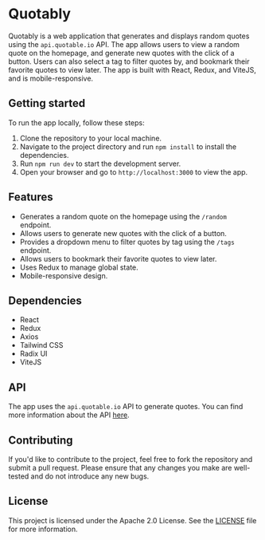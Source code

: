 # Quotably

Quotably is a web application that generates and displays random quotes using the `api.quotable.io` API. The app allows users to view a random quote on the homepage, and generate new quotes with the click of a button. Users can also select a tag to filter quotes by, and bookmark their favorite quotes to view later. The app is built with React, Redux, and ViteJS, and is mobile-responsive.

## Getting started

To run the app locally, follow these steps:

1. Clone the repository to your local machine.
2. Navigate to the project directory and run `npm install` to install the dependencies.
3. Run `npm run dev` to start the development server.
4. Open your browser and go to `http://localhost:3000` to view the app.

## Features

- Generates a random quote on the homepage using the `/random` endpoint.
- Allows users to generate new quotes with the click of a button.
- Provides a dropdown menu to filter quotes by tag using the `/tags` endpoint.
- Allows users to bookmark their favorite quotes to view later.
- Uses Redux to manage global state.
- Mobile-responsive design.

## Dependencies

- React
- Redux
- Axios
- Tailwind CSS
- Radix UI
- ViteJS

## API

The app uses the `api.quotable.io` API to generate quotes. You can find more information about the API [here](https://github.com/lukePeavey/quotable).

## Contributing

If you'd like to contribute to the project, feel free to fork the repository and submit a pull request. Please ensure that any changes you make are well-tested and do not introduce any new bugs.

## License

This project is licensed under the Apache 2.0 License. See the [LICENSE](LICENSE) file for more information.
